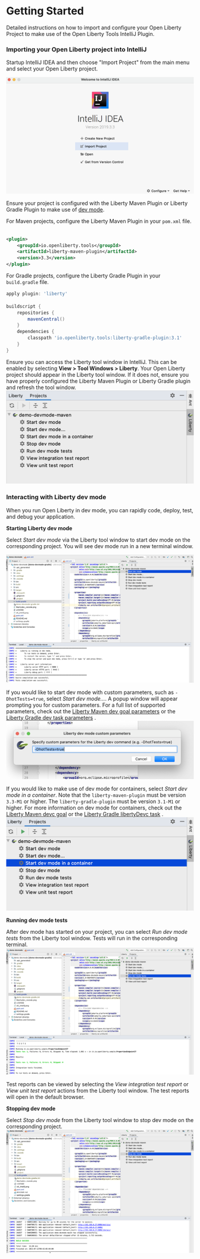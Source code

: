 # Getting Started

Detailed instructions on how to import and configure your Open Liberty Project to make use of the Open Liberty Tools
IntelliJ Plugin.

### Importing your Open Liberty project into IntelliJ

Startup IntelliJ IDEA and then choose "Import Project" from the main menu and select your Open Liberty project.

![IntelliJ import project](images/IntelliJ_import_project.png)

Ensure your project is configured with the Liberty Maven Plugin or Liberty Gradle Plugin to make use
of [dev mode](https://openliberty.io/docs/21.0.0.6/development-mode.html).

For Maven projects, configure the Liberty Maven Plugin in your `pom.xml` file.

```xml

<plugin>
    <groupId>io.openliberty.tools</groupId>
    <artifactId>liberty-maven-plugin</artifactId>
    <version>3.3</version>
</plugin>
```

For Gradle projects, configure the Liberty Gradle Plugin in your `build.gradle` file.

```gradle
apply plugin: 'liberty'

buildscript {
    repositories {
        mavenCentral()
    }
    dependencies {
        classpath 'io.openliberty.tools:liberty-gradle-plugin:3.1'
    }
}
```

Ensure you can access the Liberty tool window in IntelliJ. This can be enabled by selecting **View > Tool Windows >
Liberty**. Your Open Liberty project should appear in the Liberty tool window. If it does not, ensure you have properly
configured the Liberty Maven Plugin or Liberty Gradle plugin and refresh the tool window.
![Open Liberty tool window](images/Liberty_tool_window.png)

### Interacting with Liberty dev mode

When you run Open Liberty in dev mode, you can rapidly code, deploy, test, and debug your application.

**Starting Liberty dev mode**

Select _Start dev mode_ via the Liberty tool window to start dev mode on the corresponding project. You will see dev
mode run in a new terminal window.

![Liberty start dev mode](images/Liberty_start_dev_mode.png)

If you would like to start dev mode with custom parameters, such as `-DhotTests=true`, select _Start dev mode..._. A
popup window will appear prompting you for custom parameters. For a full list of supported parameters, check out
the [Liberty Maven dev goal parameters](https://github.com/OpenLiberty/ci.maven/blob/main/docs/dev.md#additional-parameters)
or
the [Liberty Gradle dev task parameters](https://github.com/OpenLiberty/ci.gradle/blob/main/docs/libertyDev.md#command-line-parameters)
.
![Liberty start dev mode with custom parameters](images/Liberty_start_custom_param.png)

If you would like to make use of dev mode for containers, select _Start dev mode in a container_. Note that
the `liberty-maven-plugin` must be version `3.3-M1` or higher. The `liberty-gradle-plugin` must be version `3.1-M1` or
higher. For more information on dev mode for containers, check out
the [Liberty Maven devc goal](https://github.com/OpenLiberty/ci.maven/blob/main/docs/dev.md#devc-container-mode) or
the [Liberty Gradle libertyDevc task](https://github.com/OpenLiberty/ci.gradle/blob/main/docs/libertyDev.md#libertydevc-task-container-mode)
.
![Liberty start dev mode in a container](images/Liberty_start_dev_mode_container.png)

**Running dev mode tests**

After dev mode has started on your project, you can select _Run dev mode tests_ from the Liberty tool window. Tests will
run in the corresponding terminal.
![Liberty run dev mode tests](images/Liberty_run_tests.png)

Test reports can be viewed by selecting the _View integration test report_ or _View unit test report_ actions from the
Liberty tool window. The test reports will open in the default browser.

**Stopping dev mode**

Select _Stop dev mode_ from the Liberty tool window to stop dev mode on the corresponding project.
![Liberty run dev mode tests](images/Liberty_stop_dev_mode.png)